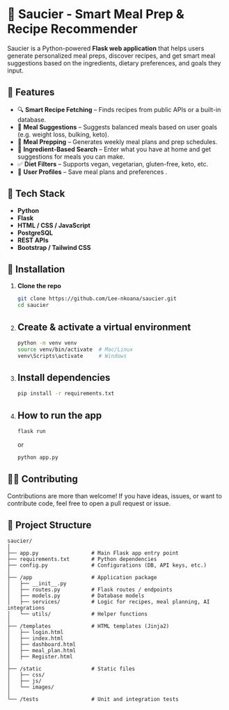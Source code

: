 # 🥗 Saucier - Smart Meal Prep & Recipe Recommender

Saucier is a Python-powered **Flask web application** that helps users generate personalized meal preps, discover recipes, and get smart meal suggestions based on the ingredients, dietary preferences, and goals they input.

## 🚀 Features

- 🔍 **Smart Recipe Fetching** – Finds recipes from public APIs or a built-in database.
- 🧠 **Meal Suggestions** – Suggests balanced meals based on user goals (e.g. weight loss, bulking, keto).
- 🧺 **Meal Prepping** – Generates weekly meal plans and prep schedules.
- 📝 **Ingredient-Based Search** – Enter what you have at home and get suggestions for meals you can make.
- ✅ **Diet Filters** – Supports vegan, vegetarian, gluten-free, keto, etc.
- 💾 **User Profiles** – Save meal plans and preferences .

## 🧰 Tech Stack

- **Python**
- **Flask**
- **HTML / CSS / JavaScript**
- **PostgreSQL**
- **REST APIs**
- **Bootstrap / Tailwind CSS**

## 🔧 Installation

1. **Clone the repo**

   ```bash
   git clone https://github.com/Lee-nkoana/saucier.git
   cd saucier
   ```

2. ## Create & activate a virtual environment

   ```bash
   python -m venv venv
   source venv/bin/activate  # Mac/Linux
   venv\Scripts\activate     # Windows
   ```

3. ## Install dependencies

   ```bash
   pip install -r requirements.txt
   ```

4. ## How to run the app
   ```bash
   flask run
   ```

   or 

    ```bash
   python app.py
   ```

## 🧑‍💻 Contributing

Contributions are more than welcome!
If you have ideas, issues, or want to contribute code, feel free to open a pull request or issue.

## 📂 Project Structure

   ```plaintext
   saucier/
   │
   ├── app.py                 # Main Flask app entry point
   ├── requirements.txt       # Python dependencies
   ├── config.py              # Configurations (DB, API keys, etc.)
   │
   ├── /app                   # Application package
   │   ├── __init__.py
   │   ├── routes.py          # Flask routes / endpoints
   │   ├── models.py          # Database models
   │   ├── services/          # Logic for recipes, meal planning, AI integrations
   │   └── utils/             # Helper functions
   │
   ├── /templates             # HTML templates (Jinja2)
   │   ├── login.html
   │   ├── index.html
   │   ├── dashboard.html
   │   ├── meal_plan.html
   │   ├── Register.html
   │
   ├── /static                # Static files
   │   ├── css/
   │   ├── js/
   │   └── images/
   │
   └── /tests                 # Unit and integration tests


